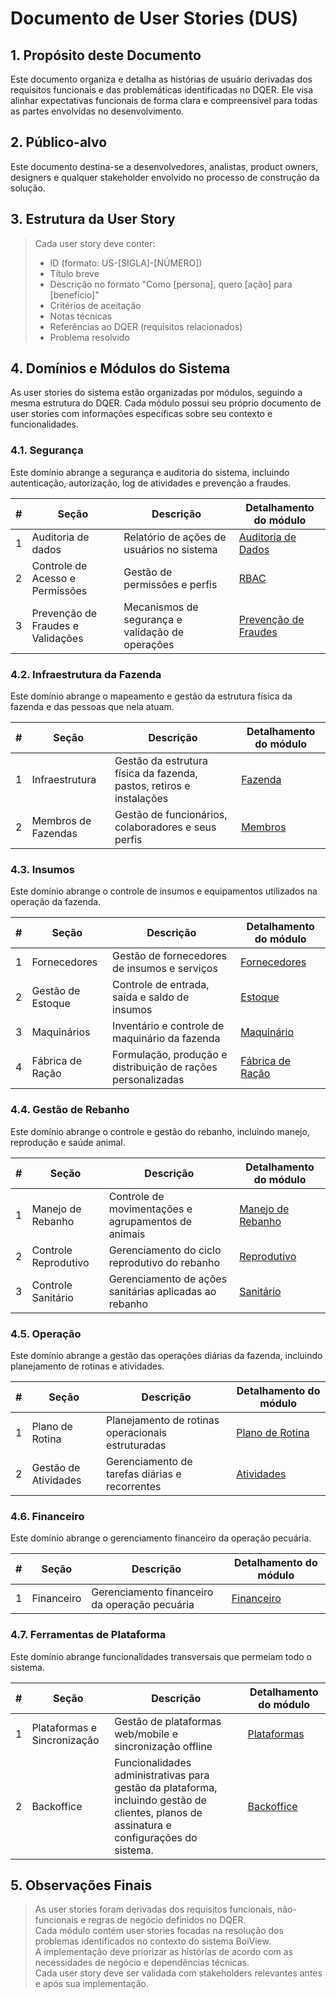 # Documento de User Stories (DUS)

## 1. Propósito deste Documento
Este documento organiza e detalha as histórias de usuário derivadas dos requisitos funcionais e das problemáticas identificadas no DQER. Ele visa alinhar expectativas funcionais de forma clara e compreensível para todas as partes envolvidas no desenvolvimento.

## 2. Público-alvo
Este documento destina-se a desenvolvedores, analistas, product owners, designers e qualquer stakeholder envolvido no processo de construção da solução.

## 3. Estrutura da User Story

> Cada user story deve conter:
> - ID (formato: US-[SIGLA]-[NÚMERO])
> - Título breve
> - Descrição no formato "Como [persona], quero [ação] para [benefício]"
> - Critérios de aceitação
> - Notas técnicas
> - Referências ao DQER (requisitos relacionados)
> - Problema resolvido

## 4. Domínios e Módulos do Sistema

As user stories do sistema estão organizadas por módulos, seguindo a mesma estrutura do DQER. Cada módulo possui seu próprio documento de user stories com informações específicas sobre seu contexto e funcionalidades.

### 4.1. Segurança

Este domínio abrange a segurança e auditoria do sistema, incluindo autenticação, autorização, log de atividades e prevenção a fraudes.

| #   | Seção                             | Descrição                                         | Detalhamento do módulo                          |
|-----|-----------------------------------|---------------------------------------------------|-------------------------------------------------|
| 1   | Auditoria de dados                | Relatório de ações de usuários no sistema         | [Auditoria de Dados](01-Auditoria-dados.md)     |
| 2   | Controle de Acesso e Permissões   | Gestão de permissões e perfis                     | [RBAC](02-RBAC.md)                              |
| 3   | Prevenção de Fraudes e Validações | Mecanismos de segurança e validação de operações  | [Prevenção de Fraudes](11-Prevencao-fraudes.md) |

### 4.2. Infraestrutura da Fazenda

Este domínio abrange o mapeamento e gestão da estrutura física da fazenda e das pessoas que nela atuam.

| #   | Seção               | Descrição                                                            | Detalhamento do módulo          |
|-----|---------------------|----------------------------------------------------------------------|---------------------------------|
| 1   | Infraestrutura      | Gestão da estrutura física da fazenda, pastos, retiros e instalações | [Fazenda](03-Fazenda.md)        |
| 2   | Membros de Fazendas | Gestão de funcionários, colaboradores e seus perfis                  | [Membros](04-Membros-fazenda.md) |

### 4.3. Insumos

Este domínio abrange o controle de insumos e equipamentos utilizados na operação da fazenda.

| #   | Seção             | Descrição                                      | Detalhamento do módulo           |
|-----|-------------------|------------------------------------------------|----------------------------------|
| 1   | Fornecedores      | Gestão de fornecedores de insumos e serviços   | [Fornecedores](05-Fornecedores.md) |
| 2   | Gestão de Estoque | Controle de entrada, saída e saldo de insumos  | [Estoque](06-Estoque.md)         |
| 3   | Maquinários       | Inventário e controle de maquinário da fazenda         | [Maquinário](07-Maquinario.md)   |
| 4   | Fábrica de Ração  | Formulação, produção e distribuição de rações personalizadas | [Fábrica de Ração](07-Fabrica-de-racao.md) |

### 4.4. Gestão de Rebanho

Este domínio abrange o controle e gestão do rebanho, incluindo manejo, reprodução e saúde animal.

| #   | Seção                | Descrição                                               | Detalhamento do módulo                       |
|-----|----------------------|---------------------------------------------------------|----------------------------------------------|
| 1   | Manejo de Rebanho    | Controle de movimentações e agrupamentos de animais     | [Manejo de Rebanho](05-Manejo-de-rebanho.md) |
| 2   | Controle Reprodutivo | Gerenciamento do ciclo reprodutivo do rebanho           | [Reprodutivo](07-Reprodutivo.md)             |
| 3   | Controle Sanitário   | Gerenciamento de ações sanitárias aplicadas ao rebanho  | [Sanitário](07-Sanitario.md)                 |

### 4.5. Operação

Este domínio abrange a gestão das operações diárias da fazenda, incluindo planejamento de rotinas e atividades.

| #   | Seção                | Descrição                                          | Detalhamento do módulo                    |
|-----|----------------------|----------------------------------------------------|-------------------------------------------|
| 1   | Plano de Rotina      | Planejamento de rotinas operacionais estruturadas  | [Plano de Rotina](08-Plano-de-rotinas.md) |
| 2   | Gestão de Atividades | Gerenciamento de tarefas diárias e recorrentes     | [Atividades](09-Atividade.md)             |

### 4.6. Financeiro

Este domínio abrange o gerenciamento financeiro da operação pecuária.

| #   | Seção      | Descrição                                     | Detalhamento do módulo         |
|-----|------------|-----------------------------------------------|--------------------------------|
| 1   | Financeiro | Gerenciamento financeiro da operação pecuária | [Financeiro](10-Financeiro.md) |

### 4.7. Ferramentas de Plataforma

Este domínio abrange funcionalidades transversais que permeiam todo o sistema.

| #   | Seção                       | Descrição                                                | Detalhamento do módulo              |
|-----|-----------------------------|----------------------------------------------------------|-------------------------------------|
| 1   | Plataformas e Sincronização | Gestão de plataformas web/mobile e sincronização offline | [Plataformas](11-Platforms-sync.md) |
| 2   | Backoffice                  | Funcionalidades administrativas para gestão da plataforma, incluindo gestão de clientes, planos de assinatura e configurações do sistema. | [Backoffice](12-Backoffice.md)                |

## 5. Observações Finais

> As user stories foram derivadas dos requisitos funcionais, não-funcionais e regras de negócio definidos no DQER.  
> Cada módulo contém user stories focadas na resolução dos problemas identificados no contexto do sistema BoiView.  
> A implementação deve priorizar as histórias de acordo com as necessidades de negócio e dependências técnicas.  
> Cada user story deve ser validada com stakeholders relevantes antes e após sua implementação.
